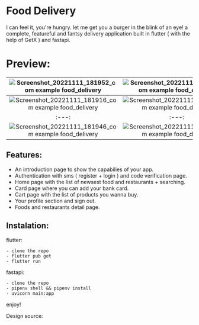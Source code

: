 # Food Delivery

I can feel it, you're hungry. let me get you a burger in the blink of an eye! a complete, featureful and fantsy delivery application built in flutter ( with the help of GetX ) and fastapi.


# Preview:

| ![Screenshot_20221111_181952_com example food_delivery](https://user-images.githubusercontent.com/93007857/201381848-3850963e-22b0-4bf3-bd1d-8382246dbbda.jpg) | ![Screenshot_20221111_182009_com example food_delivery](https://user-images.githubusercontent.com/93007857/201381926-d71e474b-f69d-44d1-87e4-4143bba1a3ad.jpg)
| :---:   | :---:
| ![Screenshot_20221111_181916_com example food_delivery](https://user-images.githubusercontent.com/93007857/201381957-18cb9566-c24c-4d41-a8fb-da6a3f6a3a32.jpg) | ![Screenshot_20221111_181936_com example food_delivery](https://user-images.githubusercontent.com/93007857/201381977-54622730-aba4-4c67-9a50-57e2417fd6a1.jpg) 
| :---:   | :---:
| ![Screenshot_20221111_181946_com example food_delivery](https://user-images.githubusercontent.com/93007857/201382016-0207ffad-9ed1-415d-86d4-f7f3eae20386.jpg) | ![Screenshot_20221111_182011_com example food_delivery](https://user-images.githubusercontent.com/93007857/201381947-0dff32b3-c40a-4d1a-a41d-c6e465b185c1.jpg)


## Features:

- An introduction page to show the capabilies of your app.
- Authentication with sms ( register + login ) and code verification page.
- Home page with the list of newsest food and restaurants + searching.
- Card page where you can add your bank card.
- Cart page with the list of products you wanna buy.
- Your profile section and sign out.
- Foods and restaurants detail page.


## Instalation:

flutter:
```
- clone the repo
- flutter pub get
- flutter run
```

fastapi:
```
- clone the repo
- pipenv shell && pipenv install
- uvicorn main:app
```

enjoy!


Design source: 
